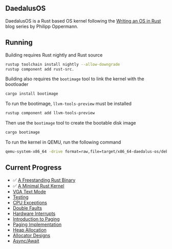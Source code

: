 ## DaedalusOS
DaedalusOS is a Rust based OS kernel following the [Writing an OS in Rust](https://os.phil-opp.com/) blog series by Philipp Oppermann.

## Running

Building requires Rust nightly and Rust source
```bash
rustup toolchain install nightly --allow-downgrade
rustup component add rust-src.
```

Building also requires the `bootimage` tool to link the kernel with the bootloader
```bash
cargo install bootimage
```

To run the bootimage, `llvm-tools-preview` must be installed
```bash
rustup component add llvm-tools-preview
```

Then use the `bootimage` tool to create the bootable disk image
```bash
cargo bootimage
```

To run the kernel in QEMU, run the following command
```bash
qemu-system-x86_64 -drive format=raw,file=target/x86_64-daedalus-os/debug/bootimage-daedalus-os.bin
```

## Current Progress
- ✅ [A Freestanding Rust Binary](https://os.phil-opp.com/freestanding-rust-binary/)
- ✅ [A Minimal Rust Kernel](https://os.phil-opp.com/minimal-rust-kernel/)
- [VGA Text Mode](https://os.phil-opp.com/vga-text-mode/)
- [Testing](https://os.phil-opp.com/testing/)
- [CPU Exceptions](https://os.phil-opp.com/cpu-exceptions/)
- [Double Faults](https://os.phil-opp.com/double-fault-exceptions/)
- [Hardware Interrupts](https://os.phil-opp.com/hardware-interrupts/)
- [Introduction to Paging](https://os.phil-opp.com/paging-introduction/)
- [Paging Implementation](https://os.phil-opp.com/paging-implementation/)
- [Heap Allocation](https://os.phil-opp.com/heap-allocation/)
- [Allocator Designs](https://os.phil-opp.com/allocator-designs/)
- [Async/Await](https://os.phil-opp.com/async-await/)